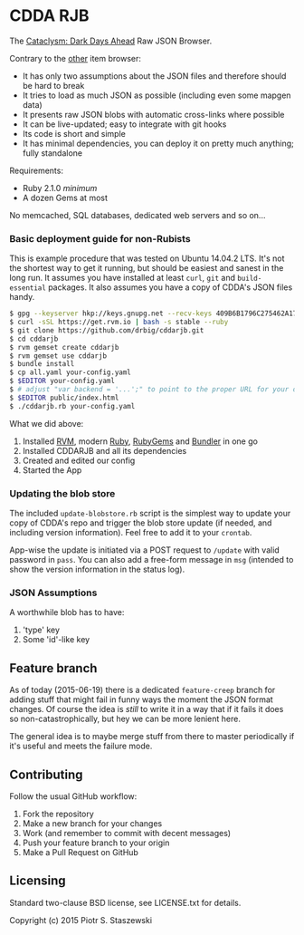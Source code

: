 # CDDA RJB

The [Cataclysm: Dark Days Ahead](http://en.cataclysmdda.com/) Raw JSON Browser.

Contrary to the [other](http://cdda-trunk.estilofusion.com/) item browser:

 - It has only two assumptions about the JSON files and therefore should be hard to break
 - It tries to load as much JSON as possible (including even some mapgen data)
 - It presents raw JSON blobs with automatic cross-links where possible
 - It can be live-updated; easy to integrate with git hooks
 - Its code is short and simple
 - It has minimal dependencies, you can deploy it on pretty much anything; fully standalone

Requirements:

 - Ruby 2.1.0 *minimum*
 - A dozen Gems at most

No memcached, SQL databases, dedicated web servers and so on...

### Basic deployment guide for non-Rubists

This is example procedure that was tested on Ubuntu 14.04.2 LTS. It's not the shortest way to get it running, but should be easiest and sanest in the long run. It assumes you have installed at least `curl`, `git` and `build-essential` packages. It also assumes you have a copy of CDDA's JSON files handy.

```bash
$ gpg --keyserver hkp://keys.gnupg.net --recv-keys 409B6B1796C275462A1703113804BB82D39DC0E3
$ curl -sSL https://get.rvm.io | bash -s stable --ruby
$ git clone https://github.com/drbig/cddarjb.git
$ cd cddarjb
$ rvm gemset create cddarjb
$ rvm gemset use cddarjb
$ bundle install
$ cp all.yaml your-config.yaml
$ $EDITOR your-config.yaml
$ # adjust "var backend = '...';" to point to the proper URL for your deployment
$ $EDITOR public/index.html
$ ./cddarjb.rb your-config.yaml
```

What we did above:

 1. Installed [RVM](https://rvm.io/), modern [Ruby](https://www.ruby-lang.org/en/), [RubyGems](https://rubygems.org/) and [Bundler](http://bundler.io/) in one go
 2. Installed CDDARJB and all its dependencies
 3. Created and edited our config
 4. Started the App

### Updating the blob store

The included `update-blobstore.rb` script is the simplest way to update your copy of CDDA's repo and trigger the blob store update (if needed, and including version information). Feel free to add it to your `crontab`.

App-wise the update is initiated via a POST request to `/update` with valid password in `pass`. You can also add a free-form message in `msg` (intended to show the version information in the status log).

### JSON Assumptions

A worthwhile blob has to have:

 1. 'type' key
 2. Some 'id'-like key

## Feature branch

As of today (2015-06-19) there is a dedicated `feature-creep` branch for adding stuff that might fail in funny ways the moment the JSON format changes. Of course the idea is *still* to write it in a way that if it fails it does so non-catastrophically, but hey we can be more lenient here.

The general idea is to maybe merge stuff from there to master periodically if it's useful and meets the failure mode.

## Contributing

Follow the usual GitHub workflow:

 1. Fork the repository
 2. Make a new branch for your changes
 3. Work (and remember to commit with decent messages)
 4. Push your feature branch to your origin
 5. Make a Pull Request on GitHub

## Licensing

Standard two-clause BSD license, see LICENSE.txt for details.

Copyright (c) 2015 Piotr S. Staszewski
